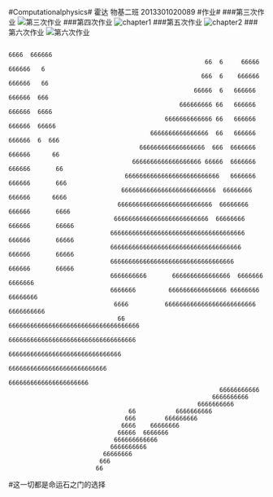 #Computationalphysics#
霍达 物基二班 2013301020089
#作业#
###第三次作业
![第三次作业](https://github.com/HDwhu/computationalphysics_N2013301020089/tree/master/%E7%AC%AC%E4%B8%89%E6%AC%A1%E4%BD%9C%E4%B8%9A)
###第四次作业
![chapter1](https://github.com/HDwhu/computationalphysics_N2013301020089/tree/master/chapter1)
###第五次作业
![chapter2](https://github.com/HDwhu/computationalphysics_N2013301020089/tree/master/chapter2)
###第六次作业
![第六次作业](https://www.zybuluo.com/Homework-/note/347992)

                                                                       6666  666666
                                                          66  6     66666  666666   6
                                                         666  6    666666  666666   66 
                                                       66666  6   666666   666666  666 
                                                   666666666 66   666666   666666  6666
                                               6666666666666 66   666666   666666  66666 
                                           6666666666666666  66   666666   666666  6  666 
                                        666666666666666666  666  6666666   666666      66
                                      6666666666666666666 66666  6666666  666666       66 
                                    66666666666666666666666666   6666666  666666       666
                                   66666666666666666666666666  66666666   666666      6666
                                  66666666666666666666666666  66666666   666666       6666
                                 66666666666666666666666666  66666666   666666       66666
                                6666666666666666666666666666666666666  666666       66666
                                666666666666666666666666666666666666  666666       66666
                                6666666666666666666666666666666666   666666       66666
                                6666666666       6666666666666666  6666666     6666666
                                6666666         6666666666666666 66666666    66666666
                                 6666          6666666666666666666666666  6666666666
                                  66           666666666666666666666666666666666666
                                               66666666666666666666666666666666666
                                                 6666666666666666666666666666666
                                                   666666666666666666666666666 
                                                      6666666666666666666666 
                                                              66666666666 
                                                            6666666666 
                                                        6666666666
                                     66           6666666666 
                                    666        666666666 
                                   6666    66666666 
                                  66666  6666666 
                                 666666666666
                                6666666666
                              66666666
                             666
                            66
              

#这一切都是命运石之门的选择
